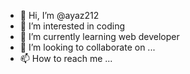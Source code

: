 - 👋 Hi, I’m @ayaz212
- 👀 I’m interested in coding
- 🌱 I’m currently learning web developer
- 💞️ I’m looking to collaborate on ...
- 📫 How to reach me ...

<!---
ayaz212/ayaz212 is a ✨ special ✨ repository because its `README.md` (this file) appears on your GitHub profile.
You can click the Preview link to take a look at your changes.
--->
